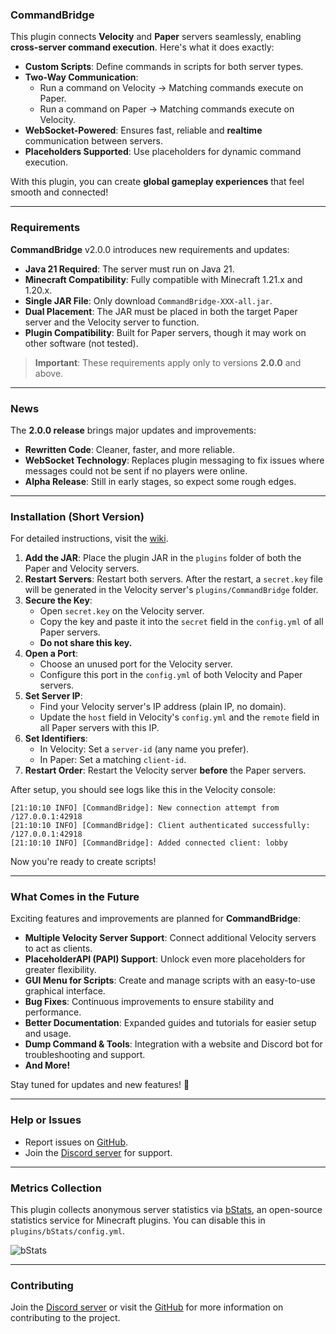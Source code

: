### **CommandBridge**

This plugin connects **Velocity** and **Paper** servers seamlessly, enabling **cross-server command execution**. Here's what it does exactly:

- **Custom Scripts**: Define commands in scripts for both server types.  
- **Two-Way Communication**:  
   - Run a command on Velocity → Matching commands execute on Paper.  
   - Run a command on Paper → Matching commands execute on Velocity.  
- **WebSocket-Powered**: Ensures fast, reliable and **realtime** communication between servers.  
- **Placeholders Supported**: Use placeholders for dynamic command execution.  

With this plugin, you can create **global gameplay experiences** that feel smooth and connected!

---

### Requirements

**CommandBridge** v2.0.0 introduces new requirements and updates:  

- **Java 21 Required**: The server must run on Java 21.  
- **Minecraft Compatibility**: Fully compatible with Minecraft 1.21.x and 1.20.x.
- **Single JAR File**: Only download `CommandBridge-XXX-all.jar`.  
- **Dual Placement**: The JAR must be placed in both the target Paper server and the Velocity server to function.  
- **Plugin Compatibility**: Built for Paper servers, though it may work on other software (not tested).  

> **Important**: These requirements apply only to versions **2.0.0** and above.

---

### News

The **2.0.0 release** brings major updates and improvements:  

- **Rewritten Code**: Cleaner, faster, and more reliable.  
- **WebSocket Technology**: Replaces plugin messaging to fix issues where messages could not be sent if no players were online.  
- **Alpha Release**: Still in early stages, so expect some rough edges.  

---

### Installation (Short Version)

For detailed instructions, visit the [wiki](https://docs.huraxdax.club/).

1. **Add the JAR**: Place the plugin JAR in the `plugins` folder of both the Paper and Velocity servers.  
2. **Restart Servers**: Restart both servers. After the restart, a `secret.key` file will be generated in the Velocity server's `plugins/CommandBridge` folder.  
3. **Secure the Key**:  
   - Open `secret.key` on the Velocity server.  
   - Copy the key and paste it into the `secret` field in the `config.yml` of all Paper servers.  
   - **Do not share this key.**  
4. **Open a Port**:  
   - Choose an unused port for the Velocity server.  
   - Configure this port in the `config.yml` of both Velocity and Paper servers.  
5. **Set Server IP**:  
   - Find your Velocity server's IP address (plain IP, no domain).  
   - Update the `host` field in Velocity's `config.yml` and the `remote` field in all Paper servers with this IP.  
6. **Set Identifiers**:  
   - In Velocity: Set a `server-id` (any name you prefer).  
   - In Paper: Set a matching `client-id`.  
7. **Restart Order**: Restart the Velocity server **before** the Paper servers.  

After setup, you should see logs like this in the Velocity console:  
```plaintext
[21:10:10 INFO] [CommandBridge]: New connection attempt from /127.0.0.1:42918
[21:10:10 INFO] [CommandBridge]: Client authenticated successfully: /127.0.0.1:42918
[21:10:10 INFO] [CommandBridge]: Added connected client: lobby
```

Now you're ready to create scripts!  

---

### What Comes in the Future

Exciting features and improvements are planned for **CommandBridge**:

- **Multiple Velocity Server Support**: Connect additional Velocity servers to act as clients.  
- **PlaceholderAPI (PAPI) Support**: Unlock even more placeholders for greater flexibility.  
- **GUI Menu for Scripts**: Create and manage scripts with an easy-to-use graphical interface.  
- **Bug Fixes**: Continuous improvements to ensure stability and performance.  
- **Better Documentation**: Expanded guides and tutorials for easier setup and usage.  
- **Dump Command & Tools**: Integration with a website and Discord bot for troubleshooting and support.  
- **And More!**  

Stay tuned for updates and new features! 🎉  

---

### Help or Issues

- Report issues on [GitHub](https://github.com/72-S/CommandBridge/issues).  
- Join the [Discord server](https://discord.gg/QPqBYb44ce) for support.  

---

### Metrics Collection

This plugin collects anonymous server statistics via [bStats](https://bstats.org/), an open-source statistics service for Minecraft plugins. You can disable this in `plugins/bStats/config.yml`.  

![bStats](https://bstats.org/signatures/velocity/CommandBridge.svg)

---

### Contributing

Join the [Discord server](https://discord.gg/QPqBYb44ce) or visit the [GitHub](https://github.com/72-S/CommandBridge) for more information on contributing to the project.
